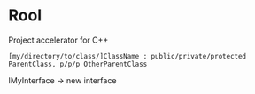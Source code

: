 # Rool
Project accelerator for C++
```
[my/directory/to/class/]ClassName : public/private/protected ParentClass, p/p/p OtherParentClass
```
IMyInterface -> new interface
